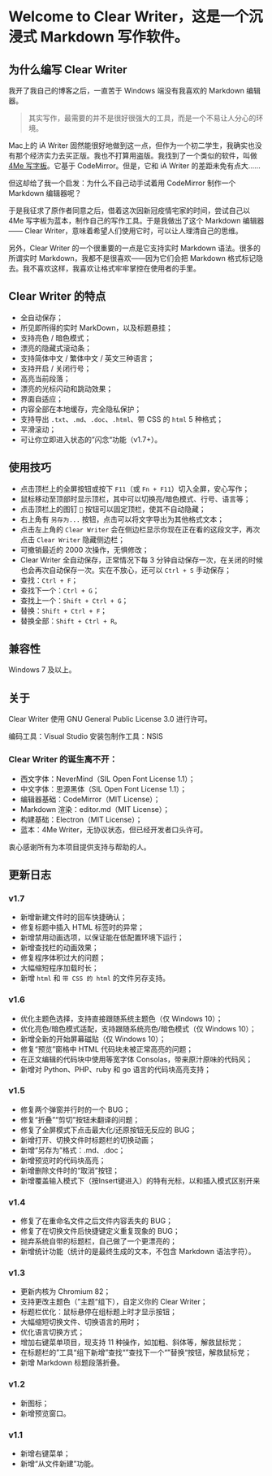 # Welcome to Clear Writer，这是一个沉浸式 Markdown 写作软件。

## 为什么编写 Clear Writer

我开了我自己的博客之后，一直苦于 Windows 端没有我喜欢的 Markdown 编辑器。

> 其实写作，最需要的并不是很好很强大的工具，而是一个不易让人分心的环境。

Mac上的 iA Writer 固然能很好地做到这一点，但作为一个初二学生，我确实也没有那个经济实力去买正版。我也不打算用盗版。我找到了一个类似的软件，叫做 [4Me 写字板](http://write4Me.sinaapp.com/)。它基于 CodeMirror。但是，它和 iA Writer 的差距未免有点大……

但这却给了我一个启发：为什么不自己动手试着用 CodeMirror 制作一个 Markdown 编辑器呢？

于是我征求了原作者同意之后，借着这次因新冠疫情宅家的时间，尝试自己以 4Me 写字板为蓝本，制作自己的写作工具。于是我做出了这个 Markdown 编辑器 —— Clear Writer，意味着希望人们使用它时，可以让人理清自己的思维。

另外，Clear Writer 的一个很重要的一点是它支持实时 Markdown 语法。很多的所谓实时 Markdown，我都不是很喜欢——因为它们会把 Markdown 格式标记隐去。我不喜欢这样，我喜欢让格式牢牢掌控在使用者的手里。

## Clear Writer 的特点
- 全自动保存；
- 所见即所得的实时 MarkDown，以及标题悬挂；
- 支持亮色 / 暗色模式；
- 漂亮的隐藏式滚动条；
- 支持简体中文 / 繁体中文 / 英文三种语言；
- 支持开启 / 关闭行号；
- 高亮当前段落；
- 漂亮的光标闪动和跳动效果；
- 界面自适应；
- 内容全部在本地缓存，完全隐私保护；
- 支持导出 `.txt`、`.md`、`.doc`、`.html`、带 CSS 的 `html` 5 种格式；
- 平滑滚动；
- 可让你立即进入状态的”闪念“功能（v1.7+）。

## 使用技巧

- 点击顶栏上的全屏按钮或按下 `F11`（或 `Fn + F11`）切入全屏，安心写作；
- 鼠标移动至顶部时显示顶栏，其中可以切换亮/暗色模式、行号、语言等；
- 点击顶栏上的图钉 `📌` 按钮可以固定顶栏，使其不自动隐藏；
- 右上角有 `另存为...` 按钮，点击可以将文字导出为其他格式文本；
- 点击左上角的 `Clear Writer` 会在侧边栏显示你现在正在看的这段文字，再次点击 `Clear Writer` 隐藏侧边栏；
- 可撤销最近的 2000 次操作，无惧修改；
- Clear Writer 全自动保存，正常情况下每 3 分钟自动保存一次，在关闭的时候也会再次自动保存一次。实在不放心，还可以 `Ctrl + S` 手动保存；
- 查找：`Ctrl + F`；
- 查找下一个：`Ctrl + G`；
- 查找上一个：`Shift + Ctrl + G`；
- 替换：`Shift + Ctrl + F`；
- 替换全部：`Shift + Ctrl + R`。

## 兼容性

Windows 7 及以上。

## 关于

Clear Writer 使用 GNU General Public License 3.0 进行许可。

编码工具：Visual Studio
安装包制作工具：NSIS

### Clear Writer 的诞生离不开：

- 西文字体：NeverMind（SIL Open Font License 1.1）；
- 中文字体：思源黑体（SIL Open Font License 1.1）；
- 编辑器基础：CodeMirror（MIT License）；
- Markdown 渲染：editor.md（MIT License）；
- 构建基础：Electron（MIT License）；
- 蓝本：4Me Writer，无协议状态，但已经开发者口头许可。

衷心感谢所有为本项目提供支持与帮助的人。

## 更新日志

### v1.7

- 新增新建文件时的回车快捷确认；
- 修复标题中插入 HTML 标签时的异常；
- 新增禁用动画选项，以保证能在低配置环境下运行；
- 新增查找栏的动画效果；
- 修复程序体积过大的问题；
- 大幅缩短程序加载时长；
- 新增 `html` 和 `带 CSS 的 html` 的文件另存支持。

### v1.6

- 优化主题色选择，支持直接跟随系统主题色（仅 Windows 10）；
- 优化亮色/暗色模式适配，支持跟随系统亮色/暗色模式（仅 Windows 10）；
- 新增全新的开始屏幕磁贴（仅 Windows 10）；
- 修复“预览”窗格中 HTML 代码块未被正常高亮的问题；
- 在正文编辑的代码块中使用等宽字体 Consolas，带来原汁原味的代码风；
- 新增对 Python、PHP、ruby 和 go 语言的代码块高亮支持；

### v1.5
- 修复两个弹窗并行时的一个 BUG；
- 修复“折叠”“剪切”按钮未翻译的问题；
- 修复了全屏模式下点击最大化/还原按钮无反应的 BUG；
- 新增打开、切换文件时标题栏的切换动画；
- 新增“另存为”格式：.md、.doc；
- 新增预览时的代码块高亮；
- 新增删除文件时的“取消”按钮；
- 新增覆盖输入模式下（按Insert键进入）的特有光标，以和插入模式区别开来

### v1.4
- 修复了在重命名文件之后文件内容丢失的 BUG； 
- 修复了在切换文件后快捷键定义重复现象的 BUG；
- 抛弃系统自带的标题栏，自己做了一个更漂亮的；
- 新增统计功能（统计的是最终生成的文本，不包含 Markdown 语法字符）。

### v1.3
- 更新内核为 Chromium 82；
- 支持更改主题色（”主题“组下），自定义你的 Clear Writer；
- 标题栏优化：鼠标悬停在组标题上时才显示按钮；
- 大幅缩短切换文件、切换语言的用时；
- 优化语言切换方式；
- 增加右键菜单项目，现支持 11 种操作，如加粗、斜体等，解救鼠标党；
- 在标题栏的”工具“组下新增”查找“”查找下一个“”替换“按钮，解救鼠标党；
- 新增 Markdown 标题段落折叠。

### v1.2
- 新图标；
- 新增预览窗口。

### v1.1
- 新增右键菜单；
- 新增“从文件新建”功能。